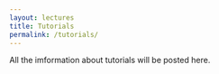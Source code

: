 ```yaml
---
layout: lectures
title: Tutorials
permalink: /tutorials/
---
```

All the imformation about tutorials will be posted here.